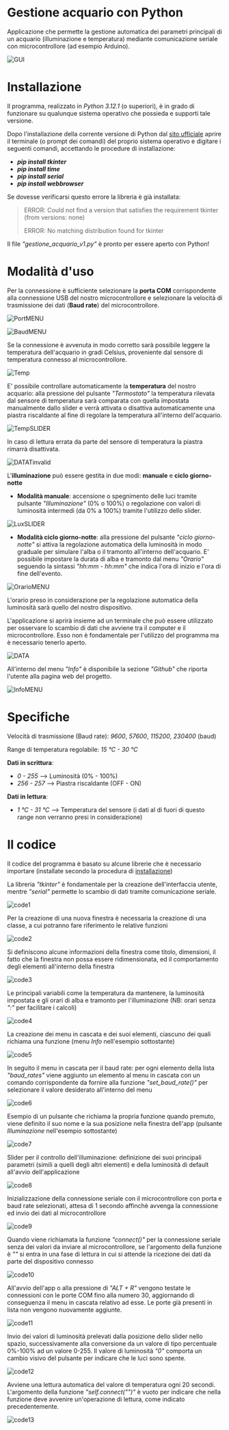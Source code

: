 # Gestione acquario con Python
 Applicazione che permette la gestione automatica dei parametri principali di un acquario (illuminazione e temperatura) mediante comunicazione seriale con microcontrollore (ad esempio Arduino).
 
 ![GUI](https://github.com/Simv135/Gestione-acquario-con-Python/assets/109431365/5013f7c2-8518-48df-956f-36dd1349c51f)

# Installazione
 Il programma, realizzato in *Python 3.12.1* (o superiori), è in grado di funzionare su qualunque sistema operativo che possieda e supporti tale versione.
 
 Dopo l'installazione della corrente versione di Python dal [sito ufficiale](https://www.python.org/downloads/) aprire il terminale (o prompt dei comandi) del proprio sistema operativo e digitare i seguenti 
comandi, accettando le procedure di installazione:
  + ***pip install tkinter***
  + ***pip install time***
  + ***pip install serial***
  + ***pip install webbrowser***
 
 Se dovesse verificarsi questo errore la libreria è già installata:
  > ERROR: Could not find a version that satisfies the requirement tkinter (from versions: none)
  > 
  > ERROR: No matching distribution found for tkinter
 
 Il file *"gestione_acquario_v1.py"* è pronto per essere aperto con Python!
 
# Modalità d'uso
 Per la connessione è sufficiente selezionare la **porta COM** corrispondente alla connessione USB del nostro microcontrollore e selezionare la velocità di trasmissione dei dati (**Baud rate**) del microcontrollore.

![PortMENU](https://github.com/Simv135/Gestione-acquario-con-Python/assets/109431365/a58586ba-6dff-4b94-979a-2ebaf0cb5ce1)

![BaudMENU](https://github.com/Simv135/Gestione-acquario-con-Python/assets/109431365/9bfc9bcb-a000-411b-9653-d2295b1ddec7)

 Se la connessione è avvenuta in modo corretto sarà possibile leggere la temperatura dell'acquario in gradi Celsius, proveniente dal sensore di temperatura connesso al microcontrollore.

![Temp](https://github.com/Simv135/Gestione-acquario-con-Python/assets/109431365/4ef568e8-65f8-426a-83be-68ab85f73cd7)

 E' possibile controllare automaticamente la **temperatura** del nostro acquario: alla pressione del pulsante *"Termostato"* la temperatura rilevata dal sensore di temperatura sarà comparata con quella impostata manualmente dallo slider e verrà attivata o disattiva automaticamente una piastra riscaldante al fine di regolare la temperatura all'interno dell'acquario.

![TempSLIDER](https://github.com/Simv135/Gestione-acquario-con-Python/assets/109431365/c151843f-c61c-47c5-b1ed-04f97ee7f9bc)

 In caso di lettura errata da parte del sensore di temperatura la piastra rimarrà disattivata.

![DATATinvalid](https://github.com/Simv135/Gestione-acquario-con-Python/assets/109431365/36507ac1-78b9-420c-b431-9a397188663d)

 L'**illuminazione** può essere gestita in due modi: **manuale** e **ciclo giorno-notte**

 + **Modalità manuale**: accensione o spegnimento delle luci tramite pulsante *"Illuminazione"* (0% o 100%) o regolazione con valori di luminosità intermedi (da 0% a 100%) tramite l'utilizzo dello slider.

![LuxSLIDER](https://github.com/Simv135/Gestione-acquario-con-Python/assets/109431365/d6c436df-b270-4d1c-a11d-4f4854e0f70b)

 + **Modalità ciclo giorno-notte**: alla pressione del pulsante *"ciclo giorno-notte"* si attiva la regolazione automatica della luminosità in modo graduale per simulare l'alba o il tramonto all'interno 
 dell'acquario. E' possibile impostare la durata di alba e tramonto dal menu *"Orario"* seguendo la sintassi *"hh:mm - hh:mm"* che indica l'ora di inizio e l'ora di fine dell'evento.

![OrarioMENU](https://github.com/Simv135/Gestione-acquario-con-Python/assets/109431365/4e0db3a3-a1fe-419a-a699-0e9052f6d0df)

 L'orario preso in considerazione per la regolazione automatica della luminosità sarà quello del nostro dispositivo.

 L'applicazione si aprirà insieme ad un terminale che può essere utilizzato per osservare lo scambio di dati che avviene tra il computer e il microcontrollore. Esso non è fondamentale 
 per l'utilizzo del programma ma è necessario tenerlo aperto.

 ![DATA](https://github.com/Simv135/Gestione-acquario-con-Python/assets/109431365/19354984-7024-4a4d-bddf-4498dec26409)

 All'interno del menu *"Info"* è disponibile la sezione *"Github"* che riporta l'utente alla pagina web del progetto.

 ![InfoMENU](https://github.com/Simv135/Gestione-acquario-con-Python/assets/109431365/7ed1e28f-340c-4d13-bbd6-943ea943f861)

# Specifiche
 Velocità di trasmissione (Baud rate): *9600*, *57600*, *115200*, *230400* (baud)

 Range di temperatura regolabile: *15 °C - 30 °C*

 **Dati in scrittura**:
 
 + *0 - 255*     --> Luminosità (0% - 100%)
 + *256 - 257*   --> Piastra riscaldante (OFF - ON)

 **Dati in lettura**:
 
 + *1 °C - 31 °C* --> Temperatura del sensore (i dati al di fuori di questo range non verranno presi in considerazione)

# Il codice

Il codice del programma è basato su alcune librerie che è necessario importare (installate secondo la procedura di [installazione](#Installazione))

La libreria *"tkinter"* è fondamentale per la creazione dell'interfaccia utente, mentre *"serial"* permette lo scambio di dati tramite comunicazione seriale.

![code1](https://github.com/Simv135/Gestione-acquario-con-Python/assets/109431365/57b0946f-7470-46d2-aff9-9de032e70591)

Per la creazione di una nuova finestra è necessaria la creazione di una classe, a cui potranno fare riferimento le relative funzioni

![code2](https://github.com/Simv135/Gestione-acquario-con-Python/assets/109431365/808d9619-1446-428e-b001-7343a924e98b)

Si definiscono alcune informazioni della finestra come titolo, dimensioni, il fatto che la finestra non possa essere ridimensionata, ed il comportamento degli elementi all'interno della finestra

![code3](https://github.com/Simv135/Gestione-acquario-con-Python/assets/109431365/6fde139c-61fb-44b7-9be0-d88914859e7d)

Le principali variabili come la temperatura da mantenere, la luminosità impostata e gli orari di alba e tramonto per l'illuminazione (NB: orari senza *":"* per facilitare i calcoli)

![code4](https://github.com/Simv135/Gestione-acquario-con-Python/assets/109431365/ec2b4123-81c0-43a8-9eb9-83f2b0e8cfea)

La creazione dei menu in cascata e dei suoi elementi, ciascuno dei quali richiama una funzione (menu *Info* nell'esempio sottostante)

![code5](https://github.com/Simv135/Gestione-acquario-con-Python/assets/109431365/ee10d6bd-44ae-4d14-9345-7c05f317b213)

In seguito il menu in cascata per il baud rate: per ogni elemento della lista *"baud_rates"* viene aggiunto un elemento al menu in cascata con un comando corrispondente da fornire alla funzione *"set_baud_rate()"* per selezionare il valore desiderato all'interno del menu

![code6](https://github.com/Simv135/Gestione-acquario-con-Python/assets/109431365/efc56952-e941-42c8-b32f-235c16335191)

Esempio di un pulsante che richiama la propria funzione quando premuto, viene definito il suo nome e la sua posizione nella finestra dell'app (pulsante *Illuminazione* nell'esempio sottostante)

![code7](https://github.com/Simv135/Gestione-acquario-con-Python/assets/109431365/9181c0b4-e937-44cc-b1c0-ee29b5a7f889)

Slider per il controllo dell'illuminazione: definizione dei suoi principali parametri (simili a quelli degli altri elementi) e della luminosità di default all'avvio dell'applicazione

![code8](https://github.com/Simv135/Gestione-acquario-con-Python/assets/109431365/d7c06945-aab0-42a9-8289-d4469913b890)

Inizializzazione della connessione seriale con il microcontrollore con porta e baud rate selezionati, attesa di 1 secondo affinchè avvenga la connessione ed invio dei dati al microcontrollore

![code9](https://github.com/Simv135/Gestione-acquario-con-Python/assets/109431365/512de9cf-8e74-45d5-a723-a831e34eeb34)

Quando viene richiamata la funzione *"connect()"* per la connessione seriale senza dei valori da inviare al microcontrollore, se l'argomento della funzione è *""* si entra in una fase di lettura in cui si attende la ricezione dei dati da parte del dispositivo connesso

![code10](https://github.com/Simv135/Gestione-acquario-con-Python/assets/109431365/2207f1d3-7c98-495d-997c-91b2a74fade3)

All'avvio dell'app o alla pressione di *"ALT + R"* vengono testate le connessioni con le porte COM fino alla numero 30, aggiornando di conseguenza il menu in cascata relativo ad esse. Le porte già presenti in lista non vengono nuovamente aggiunte.

![code11](https://github.com/Simv135/Gestione-acquario-con-Python/assets/109431365/dda71044-ed03-446b-9046-e74cd928f43d)

Invio dei valori di luminosità prelevati dalla posizione dello slider nello spazio, successivamente alla conversione da un valore di tipo percentuale 0%-100% ad un valore 0-255. Il valore di luminosità *"0"* comporta un cambio visivo del pulsante per indicare che le luci sono spente.

![code12](https://github.com/Simv135/Gestione-acquario-con-Python/assets/109431365/6d8da238-e46a-4fdf-b876-f31fe6f4559c)

Avviene una lettura automatica del valore di temperatura ogni 20 secondi. L'argomento della funzione *"self.connect("")"* è vuoto per indicare che nella funzione deve avvenire un'operazione di lettura, come indicato precedentemente.

![code13](https://github.com/Simv135/Gestione-acquario-con-Python/assets/109431365/7dbd4527-0546-4aa1-a67d-4af5a338c6f6)

